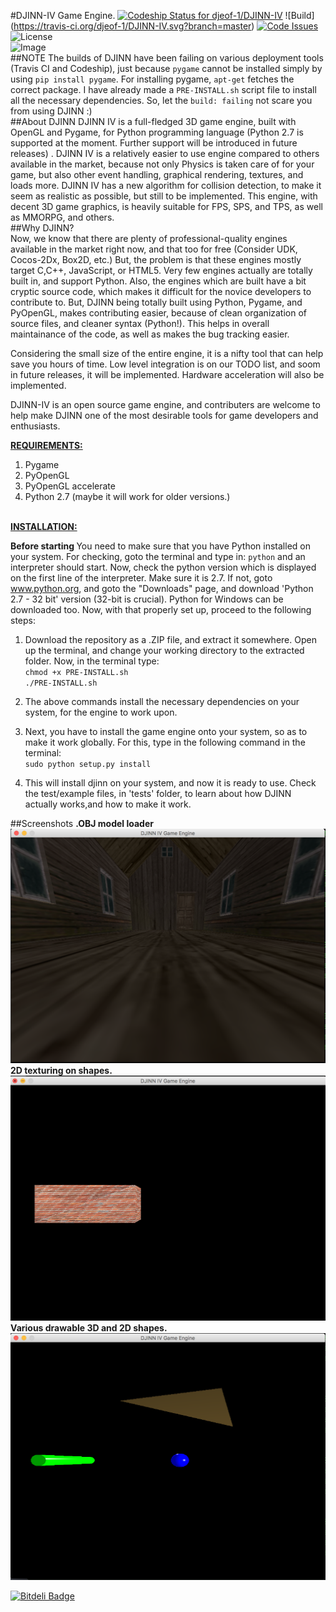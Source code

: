 #DJINN-IV Game Engine. 
[ ![Codeship Status for djeof-1/DJINN-IV](https://codeship.com/projects/edde0000-92bf-0133-9835-4219f5e7a61a/status?branch=master)](https://codeship.com/projects/124754)
![Build] (https://travis-ci.org/djeof-1/DJINN-IV.svg?branch=master)
[![Code Issues](https://www.quantifiedcode.com/api/v1/project/ce4e118f40f94c3f81a26ba3204cea61/badge.svg)](https://www.quantifiedcode.com/app/project/ce4e118f40f94c3f81a26ba3204cea61)
![License](https://poser.pugx.org/pugx/badge-poser/license?format=plastic%22%3E)
<br />
![Image](https://avatars1.githubusercontent.com/u/13732949?v=3&u=9e161249d86f665b78a1da2194ac28258f086e70&s=140)
<br />
##NOTE
The builds of DJINN have been failing on various deployment tools (Travis CI and Codeship), just because `pygame` cannot be installed simply by using `pip install pygame`. For installing pygame, `apt-get` fetches the correct package. I have already made a `PRE-INSTALL.sh` script file to install all the necessary dependencies. So, let the `build: failing` not scare you from using DJINN :)
<br />
##About DJINN
DJINN IV is a full-fledged 3D game engine, built with OpenGL and Pygame, for Python programming language (Python 2.7 is supported at the moment. Further support will be introduced in future releases) . DJINN IV is a relatively easier to use engine compared to others available in the market, because not only Physics is taken care of for your game, but also other event handling, graphical rendering, textures, and loads more. DJINN IV has a new algorithm for collision detection, to make it seem as realistic as possible, but still to be implemented. This engine, with decent 3D game graphics, is heavily suitable for FPS, SPS, and TPS, as well as MMORPG, and others.
<br />
##Why DJINN? <br />
 Now, we know that there are plenty of professional-quality engines available in the market right now, and that too for free (Consider UDK, Cocos-2Dx, Box2D, etc.) But, the problem is that these engines mostly target C,C++, JavaScript, or HTML5. Very few engines actually are totally built in, and support Python. Also, the engines which are built have a bit cryptic source code, which makes it difficult for the novice developers to contribute to. But, DJINN being totally built using Python, Pygame, and PyOpenGL, makes contributing easier, because of clean organization of source files, and cleaner syntax (Python!). This helps in overall maintainance of the code, as well as makes the bug tracking easier. <br />
 
Considering the small size of the entire engine, it is a nifty tool that can help save you hours of time. Low level integration is on our TODO list, and soom in future releases, it will be implemented. Hardware acceleration will also be implemented. 

  DJINN-IV is an open source game engine, and contributers are welcome to help make DJINN one of the most desirable tools for game developers and enthusiasts.
  
<b><u>REQUIREMENTS:</u></b>

1) Pygame <br />
2) PyOpenGL <br />
3) PyOpenGL accelerate <br />
4) Python 2.7 (maybe it will work for older versions.)
  
<br />
<b><u>INSTALLATION:</u></b>
<br />

<b>Before starting </b> You need to make sure that you have Python installed on your system. For checking, goto the terminal and type in: `python` and an interpreter should start. Now, check the python version which is displayed on the first line of the interpreter. Make sure it is 2.7. If not, goto www.python.org, and goto the "Downloads" page, and download 'Python 2.7 - 32 bit' version (32-bit is crucial). Python for Windows can be downloaded too. Now, with that properly set up, proceed to the following steps: </br>
1) Download the repository as a .ZIP file, and extract it somewhere. Open up the terminal, and change your working directory to the extracted folder. Now, in the terminal type: <br />`chmod +x PRE-INSTALL.sh`<br/>`./PRE-INSTALL.sh` <br />

2) The above commands install the necessary dependencies on your system, for the engine to work upon. <br />

3) Next, you have to install the game engine onto your system, so as to make it work globally. For this, type in the following command in the terminal: <br />
`sudo python setup.py install`<br />

4) This will install djinn on your system, and now it is ready to use. Check the test/example files, in 'tests' folder, to learn about how DJINN actually works,and how to make it work.

##Screenshots
<b>.OBJ model loader </b><br />
![Image](https://github.com/djeof-1/DJINN-IV/blob/master/screenshots/1.png?raw=true)
<b> 2D texturing on shapes. </b> <br />
![Image](https://github.com/djeof-1/DJINN-IV/blob/master/screenshots/2.png?raw=true)
<b> Various drawable 3D and 2D shapes. </b> <br />
![Image](https://github.com/djeof-1/DJINN-IV/blob/master/screenshots/3.png?raw=true)



[![Bitdeli Badge](https://d2weczhvl823v0.cloudfront.net/djeof-1/djinn-iv/trend.png)](https://bitdeli.com/free "Bitdeli Badge")

